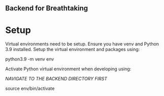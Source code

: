 ## Backend for Breathtaking

# Setup

Virtual environments need to be setup. Ensure you have venv and Python 3.9 installed. Setup the virtual environment and packages using:

python3.9 -m venv env

Activate Python virtual environment when developing using:

*NAVIGATE TO THE BACKEND DIRECTORY FIRST*

source env/bin/activate